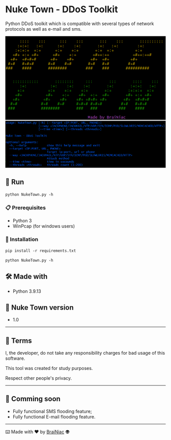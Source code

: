 # Nuke Town - DDoS Toolkit

Python DDoS toolkit which is compatible with several types of network protocols as well
as e-mail and sms.

![alt text](https://github.com/babyboydaprince/NukeTown/blob/main/img/logo.png?raw=true)
![alt text](https://github.com/babyboydaprince/NukeTown/blob/main/img/menu.png?raw=true)

## 🚀 Run

 ```
python NukeTown.py -h
 ```
### 📋 Prerequisites

- Python 3
- WinPcap (for windows users)


### 🔧 Installation
```
pip install -r requirements.txt
```
```
python NukeTown.py -h
```

## 🛠️ Made with

- Python 3.9.13


## 📌 Nuke Town version

- 1.0

---

## 📄 Terms

I, the developer, do not take any responsibility charges for bad usage
of this software.

This tool was created for study purposes.

Respect other people's privacy.


---

## 📌 Comming soon

- Fully functional SMS flooding feature;
- Fully functional E-mail flooding feature.

---



⌨️ Made with ❤️ by [BraiNiac](https://github.com/babyboydaprince) 👽
